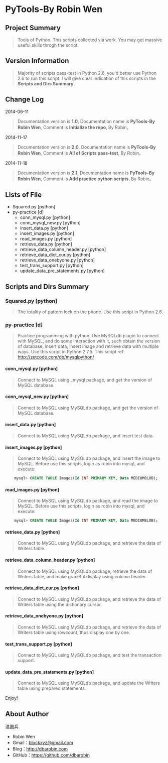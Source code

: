 # PyTools-By Robin Wen #

## Project Summary ##

> Tools of Python. This scripts collected via work. You may get massive useful skills throgh the script.

## Version Information ##
> Majority of scripts pass-test in Python 2.6, you'd better use Python 2.6 to run this script. I will give clear indication of this scripts in the **Scripts and Dirs Summary**.

## Change Log ##

2014-06-11
> Documentation version is **1.0**, Documentation name is **PyTools-By Robin Wen**, Comment is **Initialize the repo**, By Robin。

2014-11-17
> Documentation version is **2.0**, Documentation name is **PyTools-By Robin Wen**, Comment is **All of Scripts pass-test**, By Robin。

2014-11-18
> Documentation version is **2.1**, Documentation name is **PyTools-By Robin Wen**, Comment is **Add practice python scripts**, By Robin。

## Lists of File ##

* Squared.py [python]
* py-practice [d]
	* conn_mysql.py [python]
	* conn_mysql_new.py [python]
	* insert_data.py [python]
	* insert_images.py [python]
	* read_images.py [python]
	* retrieve_data.py [python]
	* retrieve_data_column_header.py [python]
	* retrieve_data_dict_cur.py [python]
	* retrieve_data_onebyone.py [python]
	* test_trans_support.py [python]
	* update_data_pre_statements.py [python]


## Scripts and Dirs Summary ##

### Squared.py [python] ###
> The totality of pattern lock on the phone. Use this script in Python 2.6.

### py-practice [d] ###
> Practice programming with python. Use MySQLdb plugin to connect with MySQL, and do some interaction with it, such obtain the version of database, insert data, insert image and retrieve data with multiple ways. Use this script in Python 2.7.5. This script ref: http://zetcode.com/db/mysqlpython/

#### conn_mysql.py [python] ####
> Connect to MySQL using _mysql package, and get the version of MySQL database.

#### conn_mysql_new.py [python] ####
> Connect to MySQL using MySQLdb package, and get the version of MySQL database.

#### insert_data.py [python] ####
> Connect to MySQL using MySQLdb package, and insert test data.

#### insert_images.py [python] ####
> Connect to MySQL using MySQLdb package, and insert the image to MySQL.
> Before use this scripts, login as robin into mysql, and execute:

```sql
	mysql> CREATE TABLE Images(Id INT PRIMARY KEY, Data MEDIUMBLOB);
```

#### read_images.py [python] ####
> Connect to MySQL using MySQLdb package, and read the image to MySQL.
> Before use this scripts, login as robin into mysql, and execute:

``` sql
	mysql> CREATE TABLE Images(Id INT PRIMARY KEY, Data MEDIUMBLOB);
```

#### retrieve_data.py [python] ####
>  Connect to MySQL using MySQLdb package, and retrieve the data of Writers table.

#### retrieve_data_column_header.py [python] ####
> Connect to MySQL using MySQLdb package, retrieve the data of Writers table, and make graceful display using column header.

#### retrieve_data_dict_cur.py [python] ####
> Connect to MySQL using MySQLdb package, and retrieve the data of Writers table using the dictionary cursor.

#### retrieve_data_onebyone.py [python] ####
> Connect to MySQL using MySQLdb package, and retrieve the data of Writers table using rowcount, thus display one by one.

#### test_trans_support.py [python] ####
> Connect to MySQL using MySQLdb package, and test the transaction support.

#### update_data_pre_statements.py [python] ####
> Connect to MySQL using MySQLdb package, and update the Writers table using prepared statements.

Enjoy!

## About Author ##

温国兵

* Robin Wen
* Gmail：blockxyz@gmail.com
* Blog：http://dbarobin.com
* GitHub：https://github.com/dbarobin
